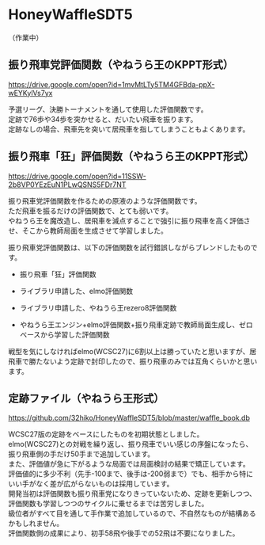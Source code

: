 # HoneyWaffleSDT5

（作業中）

## 振り飛車党評価関数（やねうら王のKPPT形式）
https://drive.google.com/open?id=1mvMtLTy5TM4GFBda-ppX-wEYKylVs7yx

予選リーグ、決勝トーナメントを通して使用した評価関数です。  
定跡で76歩や34歩を突かせると、だいたい飛車を振ります。  
定跡なしの場合、飛車先を突いて居飛車を指してしまうこともよくあります。

## 振り飛車「狂」評価関数（やねうら王のKPPT形式）
https://drive.google.com/open?id=11SSW-2b8VP0YEzEuN1PLwQSNS5FDr7NT

振り飛車党評価関数を作るための原液のような評価関数です。  
ただ飛車を振るだけの評価関数で、とても弱いです。  
やねうら王を魔改造し、居飛車を減点することで強引に振り飛車を高く評価させ、そこから教師局面を生成させて学習しました。  


振り飛車党評価関数は、以下の評価関数を試行錯誤しながらブレンドしたものです。

* 振り飛車「狂」評価関数

* ライブラリ申請した、elmo評価関数

* ライブラリ申請した、やねうら王rezero8評価関数

* やねうら王エンジン+elmo評価関数+振り飛車定跡で教師局面生成し、ゼロベースから学習した評価関数

戦型を気にしなければelmo(WCSC27)に6割以上は勝っていたと思いますが、居飛車で勝たないよう定跡で封印したので、振り飛車のみでは互角くらいかと思います。


## 定跡ファイル（やねうら王形式）

https://github.com/32hiko/HoneyWaffleSDT5/blob/master/waffle_book.db

WCSC27版の定跡をベースにしたものを初期状態としました。  
elmo(WCSC27)との対戦を繰り返し、振り飛車でいい感じの序盤になったら、振り飛車側の手だけ50手まで追加しています。  
また、評価値が急に下がるような局面では局面検討の結果で矯正しています。  
評価値的に多少不利（先手-100まで、後手は-200弱まで）でも、相手から特にいい手がなく差が広がらないものは採用しています。  
開発当初は評価関数も振り飛車党になりきっていないため、定跡を更新しつつ、評価関数も学習しつつのサイクルに乗せるまでは苦労しました。  
級位者がすべて目を通して手作業で追加しているので、不自然なものが結構あるかもしれません。  
評価関数側の成果により、初手58飛や後手での52飛は不要になりました。
